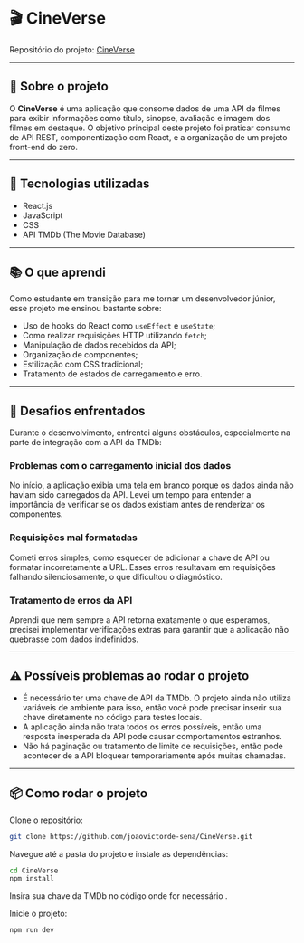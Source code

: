 # 🎬 CineVerse

Repositório do projeto: [CineVerse](https://github.com/joaovictorde-sena/CineVerse/tree/main/src)

---

## 📌 Sobre o projeto

O **CineVerse** é uma aplicação que consome dados de uma API de filmes para exibir informações como título, sinopse, avaliação e imagem dos filmes em destaque. O objetivo principal deste projeto foi praticar consumo de API REST, componentização com React, e a organização de um projeto front-end do zero.

---

## 🚀 Tecnologias utilizadas

- React.js  
- JavaScript  
- CSS  
- API TMDb (The Movie Database)

---

## 📚 O que aprendi

Como estudante em transição para me tornar um desenvolvedor júnior, esse projeto me ensinou bastante sobre:

- Uso de hooks do React como `useEffect` e `useState`;  
- Como realizar requisições HTTP utilizando `fetch`;  
- Manipulação de dados recebidos da API;  
- Organização de componentes;  
- Estilização com CSS tradicional;  
- Tratamento de estados de carregamento e erro.

---

## 🧠 Desafios enfrentados

Durante o desenvolvimento, enfrentei alguns obstáculos, especialmente na parte de integração com a API da TMDb:

### Problemas com o carregamento inicial dos dados

No início, a aplicação exibia uma tela em branco porque os dados ainda não haviam sido carregados da API. Levei um tempo para entender a importância de verificar se os dados existiam antes de renderizar os componentes.

### Requisições mal formatadas

Cometi erros simples, como esquecer de adicionar a chave de API ou formatar incorretamente a URL. Esses erros resultavam em requisições falhando silenciosamente, o que dificultou o diagnóstico.

### Tratamento de erros da API

Aprendi que nem sempre a API retorna exatamente o que esperamos, precisei implementar verificações extras para garantir que a aplicação não quebrasse com dados indefinidos.

---

## ⚠️ Possíveis problemas ao rodar o projeto

- É necessário ter uma chave de API da TMDb. O projeto ainda não utiliza variáveis de ambiente para isso, então você pode precisar inserir sua chave diretamente no código para testes locais.  
- A aplicação ainda não trata todos os erros possíveis, então uma resposta inesperada da API pode causar comportamentos estranhos.  
- Não há paginação ou tratamento de limite de requisições, então pode acontecer de a API bloquear temporariamente após muitas chamadas.

---

## 📦 Como rodar o projeto

Clone o repositório:

```bash
git clone https://github.com/joaovictorde-sena/CineVerse.git

```

Navegue até a pasta do projeto e instale as dependências:


```bash
cd CineVerse
npm install
```

Insira sua chave da TMDb no código onde for necessário .

Inicie o projeto:

```bash
npm run dev
```
